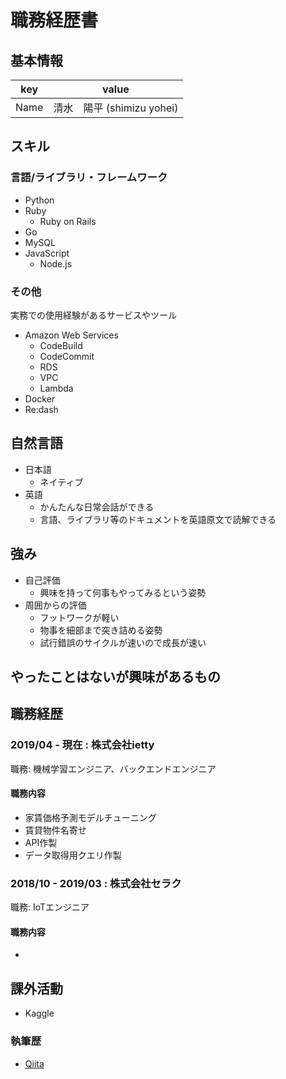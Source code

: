 # 職務経歴書

## 基本情報

|key|value|
|---|-----|
|Name|清水　陽平 (shimizu yohei)|

## スキル
### 言語/ライブラリ・フレームワーク
- Python
- Ruby
  - Ruby on Rails
- Go
- MySQL
- JavaScript
  - Node.js

### その他

実務での使用経験があるサービスやツール

- Amazon Web Services
    - CodeBuild
    - CodeCommit
    - RDS
    - VPC
    - Lambda
- Docker
- Re:dash

## 自然言語

- 日本語
  - ネイティブ
- 英語
  - かんたんな日常会話ができる
  - 言語、ライブラリ等のドキュメントを英語原文で読解できる

## 強み

- 自己評価
    - 興味を持って何事もやってみるという姿勢
- 周囲からの評価
    - フットワークが軽い
    - 物事を細部まで突き詰める姿勢
    - 試行錯誤のサイクルが速いので成長が速い

## やったことはないが興味があるもの

## 職務経歴

### 2019/04 - 現在 : 株式会社ietty

職務: 機械学習エンジニア、バックエンドエンジニア

#### 職務内容

- 家賃価格予測モデルチューニング
- 賃貸物件名寄せ
- API作製
- データ取得用クエリ作製

### 2018/10 - 2019/03 : 株式会社セラク

職務: IoTエンジニア

#### 職務内容

- 

## 課外活動

- Kaggle

### 執筆歴
* [Qiita](https://qiita.com/digineko)
